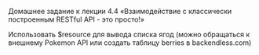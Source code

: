 Домашнее задание к лекции 4.4 «Взаимодействие с классически построенным RESTful API - это просто!»

Использовать $resource для вывода списка ягод (можно обращаться к внешнему Pokemon API или создать таблицу berries в backendless.com)
